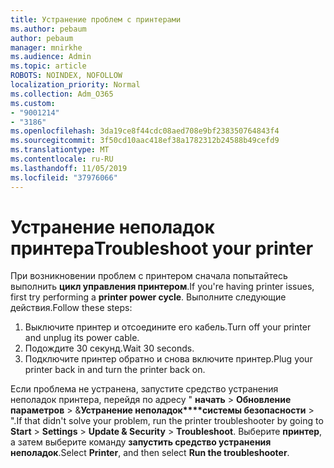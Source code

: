 ```yaml
---
title: Устранение проблем с принтерами
ms.author: pebaum
author: pebaum
manager: mnirkhe
ms.audience: Admin
ms.topic: article
ROBOTS: NOINDEX, NOFOLLOW
localization_priority: Normal
ms.collection: Adm_O365
ms.custom:
- "9001214"
- "3186"
ms.openlocfilehash: 3da19ce8f44cdc08aed708e9bf238350764843f4
ms.sourcegitcommit: 3f50cd10aac418ef38a1782312b24588b49cefd9
ms.translationtype: MT
ms.contentlocale: ru-RU
ms.lasthandoff: 11/05/2019
ms.locfileid: "37976066"
---
```

# <a name="troubleshoot-your-printer"></a><span data-ttu-id="02611-102">Устранение неполадок принтера</span><span class="sxs-lookup"><span data-stu-id="02611-102">Troubleshoot your printer</span></span>

<span data-ttu-id="02611-103">При возникновении проблем с принтером сначала попытайтесь выполнить **цикл управления принтером**.</span><span class="sxs-lookup"><span data-stu-id="02611-103">If you're having printer issues, first try performing a **printer power cycle**.</span></span> <span data-ttu-id="02611-104">Выполните следующие действия.</span><span class="sxs-lookup"><span data-stu-id="02611-104">Follow these steps:</span></span>

1. <span data-ttu-id="02611-105">Выключите принтер и отсоедините его кабель.</span><span class="sxs-lookup"><span data-stu-id="02611-105">Turn off your printer and unplug its power cable.</span></span>
2. <span data-ttu-id="02611-106">Подождите 30 секунд.</span><span class="sxs-lookup"><span data-stu-id="02611-106">Wait 30 seconds.</span></span>
3. <span data-ttu-id="02611-107">Подключите принтер обратно и снова включите принтер.</span><span class="sxs-lookup"><span data-stu-id="02611-107">Plug your printer back in and turn the printer back on.</span></span>

<span data-ttu-id="02611-108">Если проблема не устранена, запустите средство устранения неполадок принтера, перейдя по адресу " **начать** > **Обновление параметров** > &**Устранение неполадок\*\*\*\*системы безопасности** > ".</span><span class="sxs-lookup"><span data-stu-id="02611-108">If that didn't solve your problem, run the printer troubleshooter by going to **Start** > **Settings** > **Update & Security** > **Troubleshoot**.</span></span> <span data-ttu-id="02611-109">Выберите **принтер**, а затем выберите команду **запустить средство устранения неполадок**.</span><span class="sxs-lookup"><span data-stu-id="02611-109">Select **Printer**, and then select **Run the troubleshooter**.</span></span>